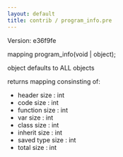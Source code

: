 ```yaml
---
layout: default
title: contrib / program_info.pre
---
```


Version: e36f9fe

mapping program_info(void | object);

object defaults to ALL objects

returns mapping consinsting of:
- header size       : int
- code size         : int
- function size     : int
- var size          : int
- class size        : int
- inherit size      : int
- saved type size   : int
- total size        : int
